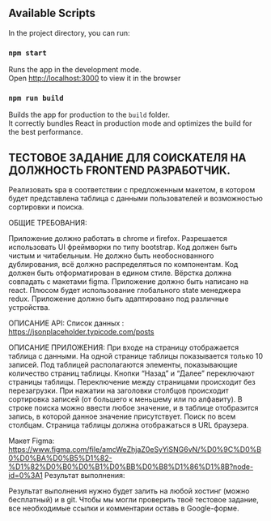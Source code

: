 

## Available Scripts

In the project directory, you can run:

### `npm start`

Runs the app in the development mode.\
Open [http://localhost:3000](http://localhost:3000) to view it in the browser

### `npm run build`

Builds the app for production to the `build` folder.\
It correctly bundles React in production mode and optimizes the build for the best performance.


## ТЕСТОВОЕ ЗАДАНИЕ ДЛЯ СОИСКАТЕЛЯ НА ДОЛЖНОСТЬ FRONTEND РАЗРАБОТЧИК.

Реализовать spa в соответствии с предложенным макетом, в котором будет представлена таблица с данными пользователей и возможностью сортировки и поиска.

ОБЩИЕ ТРЕБОВАНИЯ: 

Приложение должно работать в chrome и firefox. 
Разрешается использовать UI фреймворки по типу bootstrap.
Код должен быть чистым и читабельным. 
Не должно быть необоснованного дублирования, всё должно распределяться по компонентам.
Код должен быть отформатирован в едином стиле. 
Вёрстка должна совпадать с макетами figma.
Приложение должно быть написано на react.
Плюсом будет использование глобального state менеджера redux.
Приложение должно быть адаптировано под различные устройства.

 ОПИСАНИЕ API:
Список данных : https://jsonplaceholder.typicode.com/posts 

ОПИСАНИЕ ПРИЛОЖЕНИЯ:
При входе на страницу отображается таблица с данными.
На одной странице таблицы показывается только 10 записей.
Под таблицей располагаются элементы, показывающие количество страниц таблицы.
Кнопки “Назад” и “Далее” переключают страницы таблицы.
Переключение между страницами происходит без перезагрузки. 
При нажатии на заголовки столбцов происходит сортировка записей (от большего к меньшему или по алфавиту).
В строке поиска можно ввести любое значение, и в таблице отобразится запись, в которой данное значение присутствует. Поиск по всем столбцам.
Страница таблицы должна отображаться в URL браузера.

Макет Figma:
https://www.figma.com/file/amcWeZhjaZ0eSyYiSNG6vN/%D0%9C%D0%B0%D0%BA%D0%B5%D1%82-%D1%82%D0%B0%D0%B1%D0%BB%D0%B8%D1%86%D1%8B?node-id=0%3A1 
Результат выполнения:

Результат выполнения нужно будет залить на любой хостинг (можно бесплатный) и в git. Чтобы мы могли проверить твоё тестовое задание, все необходимые ссылки и комментарии оставь в Google-форме.